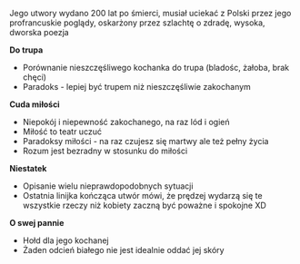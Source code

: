 
Jego utwory wydano 200 lat po śmierci, musiał uciekać z Polski przez jego profrancuskie poglądy, oskarżony przez szlachtę o zdradę, wysoka, dworska poezja

**Do trupa**
- Porównanie nieszczęśliwego kochanka do trupa (bladośc, żałoba, brak chęci)
- Paradoks - lepiej być trupem niż nieszczęśliwie zakochanym

**Cuda miłości**
- Niepokój i niepewność zakochanego, na raz lód i ogień
- Miłość to teatr uczuć
- Paradoksy miłości - na raz czujesz się martwy ale też pełny życia
- Rozum jest bezradny w stosunku do miłości

**Niestatek**
- Opisanie wielu nieprawdopodobnych sytuacji
- Ostatnia linijka kończąca utwór mówi, że prędzej wydarzą się te wszystkie rzeczy niż kobiety zaczną być poważne i spokojne XD

**O swej pannie**
- Hołd dla jego kochanej
- Żaden odcień białego nie jest idealnie oddać jej skóry
